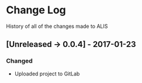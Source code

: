 # Change Log
History of all of the changes made to ALIS

## [Unreleased -> 0.0.4] - 2017-01-23
### Changed
* Uploaded project to GitLab

